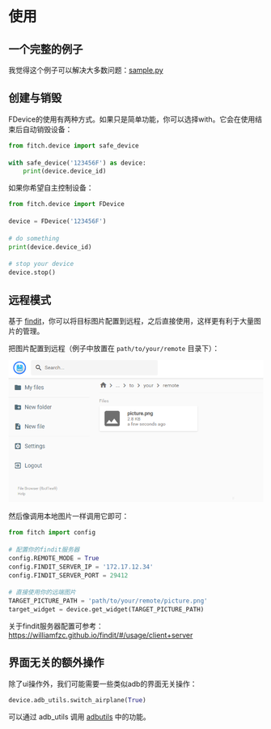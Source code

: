 # 使用

## 一个完整的例子

我觉得这个例子可以解决大多数问题：[sample.py](https://github.com/williamfzc/fitch/blob/master/sample/sample.py)

## 创建与销毁

FDevice的使用有两种方式。如果只是简单功能，你可以选择with。它会在使用结束后自动销毁设备：

```python
from fitch.device import safe_device

with safe_device('123456F') as device:
    print(device.device_id)
```

如果你希望自主控制设备：

```python
from fitch.device import FDevice

device = FDevice('123456F')

# do something
print(device.device_id)

# stop your device
device.stop()
```

## 远程模式

基于 [findit](https://github.com/williamfzc/findit)，你可以将目标图片配置到远程，之后直接使用，这样更有利于大量图片的管理。

把图片配置到远程（例子中放置在 `path/to/your/remote` 目录下）：

![](../pics/findit_server_management.png)

然后像调用本地图片一样调用它即可：

```python
from fitch import config

# 配置你的findit服务器
config.REMOTE_MODE = True
config.FINDIT_SERVER_IP = '172.17.12.34'
config.FINDIT_SERVER_PORT = 29412

# 直接使用你的远端图片
TARGET_PICTURE_PATH = 'path/to/your/remote/picture.png'
target_widget = device.get_widget(TARGET_PICTURE_PATH)
```

关于findit服务器配置可参考：https://williamfzc.github.io/findit/#/usage/client+server

## 界面无关的额外操作

除了ui操作外，我们可能需要一些类似adb的界面无关操作：

```python
device.adb_utils.switch_airplane(True)
```

可以通过 adb_utils 调用 [adbutils](https://github.com/openatx/adbutils) 中的功能。
